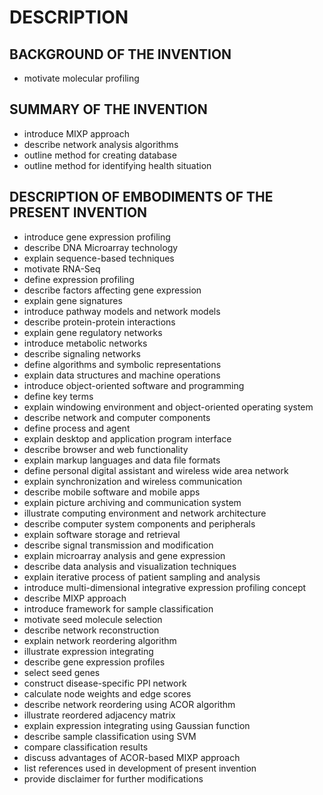# DESCRIPTION

## BACKGROUND OF THE INVENTION

- motivate molecular profiling

## SUMMARY OF THE INVENTION

- introduce MIXP approach
- describe network analysis algorithms
- outline method for creating database
- outline method for identifying health situation

## DESCRIPTION OF EMBODIMENTS OF THE PRESENT INVENTION

- introduce gene expression profiling
- describe DNA Microarray technology
- explain sequence-based techniques
- motivate RNA-Seq
- define expression profiling
- describe factors affecting gene expression
- explain gene signatures
- introduce pathway models and network models
- describe protein-protein interactions
- explain gene regulatory networks
- introduce metabolic networks
- describe signaling networks
- define algorithms and symbolic representations
- explain data structures and machine operations
- introduce object-oriented software and programming
- define key terms
- explain windowing environment and object-oriented operating system
- describe network and computer components
- define process and agent
- explain desktop and application program interface
- describe browser and web functionality
- explain markup languages and data file formats
- define personal digital assistant and wireless wide area network
- explain synchronization and wireless communication
- describe mobile software and mobile apps
- explain picture archiving and communication system
- illustrate computing environment and network architecture
- describe computer system components and peripherals
- explain software storage and retrieval
- describe signal transmission and modification
- explain microarray analysis and gene expression
- describe data analysis and visualization techniques
- explain iterative process of patient sampling and analysis
- introduce multi-dimensional integrative expression profiling concept
- describe MIXP approach
- introduce framework for sample classification
- motivate seed molecule selection
- describe network reconstruction
- explain network reordering algorithm
- illustrate expression integrating
- describe gene expression profiles
- select seed genes
- construct disease-specific PPI network
- calculate node weights and edge scores
- describe network reordering using ACOR algorithm
- illustrate reordered adjacency matrix
- explain expression integrating using Gaussian function
- describe sample classification using SVM
- compare classification results
- discuss advantages of ACOR-based MIXP approach
- list references used in development of present invention
- provide disclaimer for further modifications

